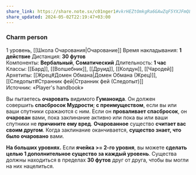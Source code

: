 ```yaml
---
share_link: https://share.note.sx/c01nger1#vkrHEZtOmkgRa6GAwZqF5YXJFmQLJsH1C1IVoxLCLVg
share_updated: 2024-05-02T22:19:47+03:00
---
```

### Charm person
1 уровень, [[Школа Очарования|Очарование]]
Время накладывания: **1 действие**
Дистанция: **30 футов**
Компоненты: **Вербальный**, **Соматический**
Длительность: **1 час**
Классы: [[Бард]], [[Волшебник]], [[Друид]], [[Колдун]], [[Чародей]]
Архетипы: [[Жрец#Домен Обмана|Домен Обмана (Жрец)]], [[Следопыт#Странник фей|Странник фей (Следопыт)]]
Источник: «Player's handbook»

Вы пытаетесь **очаровать** видимого **Гуманоида**. Он должен совершить **спасбросок Мудрости**; **с преимуществом**, если вы или ваши спутники сражаются с ним. Если он **проваливает спасбросок**, он **очарован** вами, пока заклинание активно или пока вы или ваши спутники не **причините ему вред**. **Очарованное** существо **считает вас своим другом**. Когда заклинание оканчивается, **существо знает, что было очаровано** вами.

**На больших уровнях.** Если **ячейка >= 2-го уровня**, вы можете **сделать целью 1 дополнительное существо за каждый уровень**. Существа должны находиться в пределах **30 футов** друг от друга, чтобы вы могли на них нацелиться.